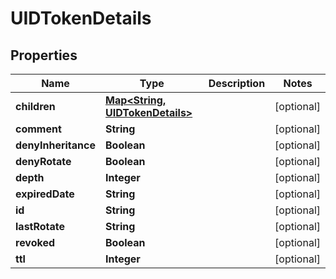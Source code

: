 

# UIDTokenDetails


## Properties

Name | Type | Description | Notes
------------ | ------------- | ------------- | -------------
**children** | [**Map&lt;String, UIDTokenDetails&gt;**](UIDTokenDetails.md) |  |  [optional]
**comment** | **String** |  |  [optional]
**denyInheritance** | **Boolean** |  |  [optional]
**denyRotate** | **Boolean** |  |  [optional]
**depth** | **Integer** |  |  [optional]
**expiredDate** | **String** |  |  [optional]
**id** | **String** |  |  [optional]
**lastRotate** | **String** |  |  [optional]
**revoked** | **Boolean** |  |  [optional]
**ttl** | **Integer** |  |  [optional]



